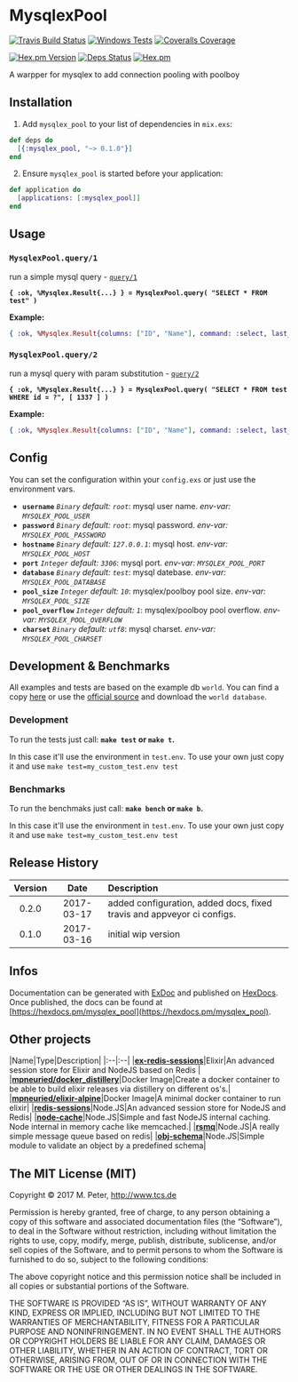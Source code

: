 # MysqlexPool

[![Travis Build Status](https://img.shields.io/travis/mpneuried/mysqlex_pool.svg)](https://travis-ci.org/mpneuried/mysqlex_pool)
[![Windows Tests](https://img.shields.io/appveyor/ci/mpneuried/mysqlex_pool.svg?label=WindowsTest)](https://ci.appveyor.com/project/mpneuried/mysqlex_pool)
[![Coveralls Coverage](https://img.shields.io/coveralls/mpneuried/mysqlex_pool.svg)](https://coveralls.io/github/mpneuried/mysqlex_pool)

[![Hex.pm Version](https://img.shields.io/hexpm/v/mysqlex_pool.svg)](https://hex.pm/packages/mysqlex_pool)
[![Deps Status](https://beta.hexfaktor.org/badge/all/github/mpneuried/mysqlex_pool.svg?branch=master)](https://beta.hexfaktor.org/github/mpneuried/mysqlex_pool)
[![Hex.pm](https://img.shields.io/hexpm/dt/mysqlex_pool.svg?maxAge=2592000)](https://hex.pm/packages/mysqlex_pool)


A warpper for mysqlex to add connection pooling with poolboy

## Installation

1. Add `mysqlex_pool` to your list of dependencies in `mix.exs`:

```elixir
def deps do
  [{:mysqlex_pool, "~> 0.1.0"}]
end
```

2. Ensure `mysqlex_pool` is started before your application:

```elixir
def application do
  [applications: [:mysqlex_pool]]
end
```

## Usage

### `MysqlexPool.query/1`

run a simple mysql query - [`query/1`](https://hexdocs.pm/mysqlex_pool/MysqlexPool.html#query/1)

**`{ :ok, %Mysqlex.Result{...} } = MysqlexPool.query( "SELECT * FROM test" )`**

**Example:**

```elixir
{ :ok, %Mysqlex.Result{columns: ["ID", "Name"], command: :select, last_insert_id: nil, num_rows: 1, rows: [{1, "Kabul"}] } } = MysqlexPool.query( "SELECT ID, Name FROM `city` WHERE id = 1" )
```

### `MysqlexPool.query/2`

run a mysql query with param substitution - [`query/2`](https://hexdocs.pm/mysqlex_pool/MysqlexPool.html#query/2)

**`{ :ok, %Mysqlex.Result{...} } = MysqlexPool.query( "SELECT * FROM test WHERE id = ?", [ 1337 ] )`**

**Example:**

```elixir
{ :ok, %Mysqlex.Result{columns: ["ID", "Name"], command: :select, last_insert_id: nil, num_rows: 1, rows: [{1, "Kabul"}] } } = MysqlexPool.query( "SELECT ID, Name FROM `city` WHERE id = ?", [ 1 ] )
```

## Config

You can set the configuration within your `config.exs` or just use the environment vars.

- **`username`** *`Binary` default: `root`*: mysql user name. *env-var: `MYSQLEX_POOL_USER`*
- **`password`** *`Binary` default: `root`*: mysql password. *env-var: `MYSQLEX_POOL_PASSWORD`*
- **`hostname`** *`Binary` default: `127.0.0.1`*: mysql host. *env-var: `MYSQLEX_POOL_HOST`*
- **`port`** *`Integer` default: `3306`*: mysql port. *env-var: `MYSQLEX_POOL_PORT`*
- **`database`** *`Binary` default: `test`*: mysql datebase. *env-var: `MYSQLEX_POOL_DATABASE`*
- **`pool_size`** *`Integer` default: `10`*: mysqlex/poolboy pool size. *env-var: `MYSQLEX_POOL_SIZE`*
- **`pool_overflow`** *`Integer` default: `1`*: mysqlex/poolboy pool overflow. *env-var: `MYSQLEX_POOL_OVERFLOW`*
- **`charset`** *`Binary` default: `utf8`*: mysql charset. *env-var: `MYSQLEX_POOL_CHARSET`*

## Development & Benchmarks

All examples and tests are based on the example db `world`.
You can find a copy [here](https://raw.githubusercontent.com/mpneuried/mysqlex_pool/master/_dev/world.sql) or use the [official source](https://dev.mysql.com/doc/index-other.html) and download the `world database`.

### Development

To run the tests just call:
**`make test` or `make t`.**

In this case it'll use the environment in `test.env`.
To use your own just copy it and use `make test=my_custom_test.env test`

### Benchmarks

To run the benchmaks just call:
**`make bench` or `make b`.**

In this case it'll use the environment in `test.env`.
To use your own just copy it and use `make test=my_custom_test.env test`


## Release History

|Version|Date|Description|
|:--:|:--:|:--|
|0.2.0|2017-03-17|added configuration, added docs, fixed travis and appveyor ci configs.|
|0.1.0|2017-03-16|initial wip version|

## Infos

Documentation can be generated with [ExDoc](https://github.com/elixir-lang/ex_doc)
and published on [HexDocs](https://hexdocs.pm). Once published, the docs can
be found at [https://hexdocs.pm/mysqlex_pool](https://hexdocs.pm/mysqlex_pool).

## Other projects

|Name|Type|Description|
|:--|:--|
|[**ex-redis-sessions**](https://github.com/mpneuried/ex-redis-sessions)|Elixir|An advanced session store for Elixir and NodeJS based on Redis |
|[**mpneuried/docker_distillery**](https://hub.docker.com/r/mpneuried/docker_distillery/)|Docker Image|Create a docker container to be able to build elixir releases via distillery on different os's.|
|[**mpneuried/elixir-alpine**](https://hub.docker.com/r/mpneuried/elixir-alpine/)|Docker Image|A minimal docker container to run elixir|
|[**redis-sessions**](https://github.com/smrchy/redis-sessions)|Node.JS|An advanced session store for NodeJS and Redis|
|[**node-cache**](https://github.com/mpneuried/nodecache)|Node.JS|Simple and fast NodeJS internal caching. Node internal in memory cache like memcached.|
|[**rsmq**](https://github.com/smrchy/rsmq)|Node.JS|A really simple message queue based on redis|
|[**obj-schema**](https://github.com/mpneuried/obj-schema)|Node.JS|Simple module to validate an object by a predefined schema|

## The MIT License (MIT)

Copyright © 2017 M. Peter, http://www.tcs.de

Permission is hereby granted, free of charge, to any person obtaining a copy of this software and associated documentation files (the “Software”), to deal in the Software without restriction, including without limitation the rights to use, copy, modify, merge, publish, distribute, sublicense, and/or sell copies of the Software, and to permit persons to whom the Software is furnished to do so, subject to the following conditions:

The above copyright notice and this permission notice shall be included in all copies or substantial portions of the Software.

THE SOFTWARE IS PROVIDED “AS IS”, WITHOUT WARRANTY OF ANY KIND, EXPRESS OR IMPLIED, INCLUDING BUT NOT LIMITED TO THE WARRANTIES OF MERCHANTABILITY, FITNESS FOR A PARTICULAR PURPOSE AND NONINFRINGEMENT. IN NO EVENT SHALL THE AUTHORS OR COPYRIGHT HOLDERS BE LIABLE FOR ANY CLAIM, DAMAGES OR OTHER LIABILITY, WHETHER IN AN ACTION OF CONTRACT, TORT OR OTHERWISE, ARISING FROM, OUT OF OR IN CONNECTION WITH THE SOFTWARE OR THE USE OR OTHER DEALINGS IN THE SOFTWARE.
